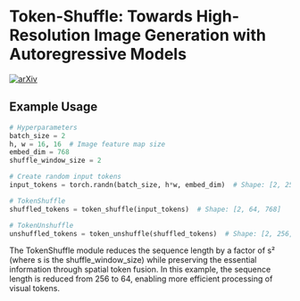 # Token-Shuffle: Towards High-Resolution Image Generation with Autoregressive Models

[![arXiv](https://img.shields.io/badge/arXiv-2504.17789-b31b1b.svg)](https://arxiv.org/abs/2504.17789)


## Example Usage

```python
# Hyperparameters
batch_size = 2
h, w = 16, 16  # Image feature map size
embed_dim = 768
shuffle_window_size = 2

# Create random input tokens
input_tokens = torch.randn(batch_size, h*w, embed_dim)  # Shape: [2, 256, 768]

# TokenShuffle
shuffled_tokens = token_shuffle(input_tokens)  # Shape: [2, 64, 768]

# TokenUnshuffle
unshuffled_tokens = token_unshuffle(shuffled_tokens)  # Shape: [2, 256, 768]
```

The TokenShuffle module reduces the sequence length by a factor of s² (where s is the shuffle_window_size) while preserving the essential information through spatial token fusion. In this example, the sequence length is reduced from 256 to 64, enabling more efficient processing of visual tokens.